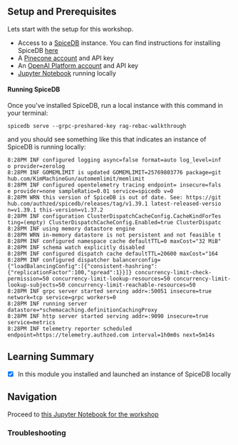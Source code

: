 ## Setup and Prerequisites

Lets start with the setup for this workshop.

- Access to a [SpiceDB](https://authzed.com/spicedb) instance.  You can find instructions for installing SpiceDB [here](https://authzed.com/docs/spicedb/getting-started/install/macos)
- A [Pinecone account](https://www.pinecone.io/) and API key
- An [OpenAI Platform account](https://platform.openai.com/docs/overview) and API key
- [Jupyter Notebook](https://jupyter.org/) running locally

#### Running SpiceDB

Once you've installed SpiceDB, run a local instance with this command in your terminal: 

`spicedb serve --grpc-preshared-key rag-rebac-walkthrough`

and you should see something like this that indicates an instance of SpiceDB is running locally:

```
8:28PM INF configured logging async=false format=auto log_level=inf
o provider=zerolog
8:28PM INF GOMEMLIMIT is updated GOMEMLIMIT=25769803776 package=git
hub.com/KimMachineGun/automemlimit/memlimit
8:28PM INF configured opentelemetry tracing endpoint= insecure=fals
e provider=none sampleRatio=0.01 service=spicedb v=0
8:28PM WRN this version of SpiceDB is out of date. See: https://git
hub.com/authzed/spicedb/releases/tag/v1.39.1 latest-released-versio
n=v1.39.1 this-version=v1.37.2
8:28PM INF configuration ClusterDispatchCacheConfig.CacheKindForTes
ting=(empty) ClusterDispatchCacheConfig.Enabled=true ClusterDispatc
8:28PM INF using memory datastore engine
8:28PM WRN in-memory datastore is not persistent and not feasible t
8:28PM INF configured namespace cache defaultTTL=0 maxCost="32 MiB"
8:28PM INF schema watch explicitly disabled
8:28PM INF configured dispatch cache defaultTTL=20600 maxCost="164
8:28PM INF configured dispatcher balancerconfig={"loadBalancingConfig":[{"consistent-hashring":{"replicationFactor":100,"spread":1}}]} concurrency-limit-check-permission=50 concurrency-limit-lookup-resources=50 concurrency-limit-lookup-subjects=50 concurrency-limit-reachable-resources=50
8:28PM INF grpc server started serving addr=:50051 insecure=true network=tcp service=grpc workers=0
8:28PM INF running server datastore=*schemacaching.definitionCachingProxy
8:28PM INF http server started serving addr=:9090 insecure=true service=metrics
8:28PM INF telemetry reporter scheduled endpoint=https://telemetry.authzed.com interval=1h0m0s next=5m14s
```

## Learning Summary

- [x] In this module you installed and launched an instance of SpiceDB locally

## Navigation

Proceed to [this Jupyter Notebook for the workshop](https://github.com/authzed/workshops/blob/main/secure-rag-pipelines/01-rag.ipynb)

### Troubleshooting


